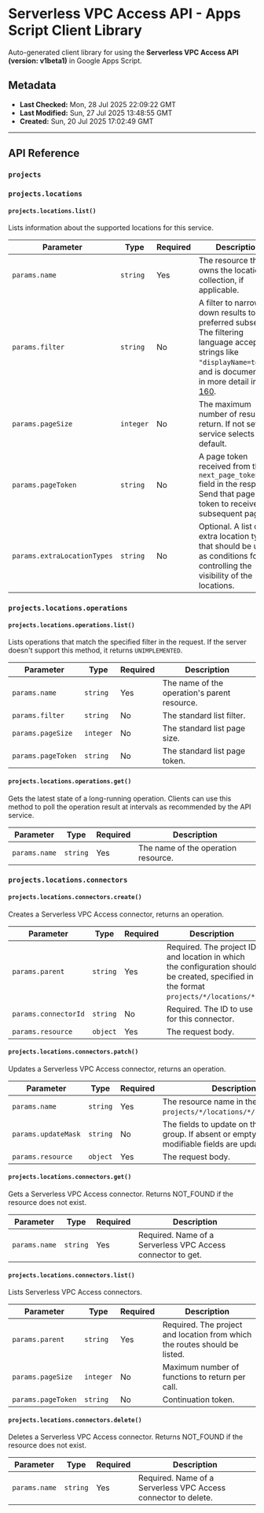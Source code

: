 # Serverless VPC Access API - Apps Script Client Library

Auto-generated client library for using the **Serverless VPC Access API (version: v1beta1)** in Google Apps Script.

## Metadata

- **Last Checked:** Mon, 28 Jul 2025 22:09:22 GMT
- **Last Modified:** Sun, 27 Jul 2025 13:48:55 GMT
- **Created:** Sun, 20 Jul 2025 17:02:49 GMT



---

## API Reference

### `projects`

### `projects.locations`

#### `projects.locations.list()`

Lists information about the supported locations for this service.

| Parameter | Type | Required | Description |
|---|---|---|---|
| `params.name` | `string` | Yes | The resource that owns the locations collection, if applicable. |
| `params.filter` | `string` | No | A filter to narrow down results to a preferred subset. The filtering language accepts strings like `"displayName=tokyo"`, and is documented in more detail in [AIP-160](https://google.aip.dev/160). |
| `params.pageSize` | `integer` | No | The maximum number of results to return. If not set, the service selects a default. |
| `params.pageToken` | `string` | No | A page token received from the `next_page_token` field in the response. Send that page token to receive the subsequent page. |
| `params.extraLocationTypes` | `string` | No | Optional. A list of extra location types that should be used as conditions for controlling the visibility of the locations. |

### `projects.locations.operations`

#### `projects.locations.operations.list()`

Lists operations that match the specified filter in the request. If the server doesn't support this method, it returns `UNIMPLEMENTED`.

| Parameter | Type | Required | Description |
|---|---|---|---|
| `params.name` | `string` | Yes | The name of the operation's parent resource. |
| `params.filter` | `string` | No | The standard list filter. |
| `params.pageSize` | `integer` | No | The standard list page size. |
| `params.pageToken` | `string` | No | The standard list page token. |

#### `projects.locations.operations.get()`

Gets the latest state of a long-running operation. Clients can use this method to poll the operation result at intervals as recommended by the API service.

| Parameter | Type | Required | Description |
|---|---|---|---|
| `params.name` | `string` | Yes | The name of the operation resource. |

### `projects.locations.connectors`

#### `projects.locations.connectors.create()`

Creates a Serverless VPC Access connector, returns an operation.

| Parameter | Type | Required | Description |
|---|---|---|---|
| `params.parent` | `string` | Yes | Required. The project ID and location in which the configuration should be created, specified in the format `projects/*/locations/*`. |
| `params.connectorId` | `string` | No | Required. The ID to use for this connector. |
| `params.resource` | `object` | Yes | The request body. |

#### `projects.locations.connectors.patch()`

Updates a Serverless VPC Access connector, returns an operation.

| Parameter | Type | Required | Description |
|---|---|---|---|
| `params.name` | `string` | Yes | The resource name in the format `projects/*/locations/*/connectors/*`. |
| `params.updateMask` | `string` | No | The fields to update on the entry group. If absent or empty, all modifiable fields are updated. |
| `params.resource` | `object` | Yes | The request body. |

#### `projects.locations.connectors.get()`

Gets a Serverless VPC Access connector. Returns NOT_FOUND if the resource does not exist.

| Parameter | Type | Required | Description |
|---|---|---|---|
| `params.name` | `string` | Yes | Required. Name of a Serverless VPC Access connector to get. |

#### `projects.locations.connectors.list()`

Lists Serverless VPC Access connectors.

| Parameter | Type | Required | Description |
|---|---|---|---|
| `params.parent` | `string` | Yes | Required. The project and location from which the routes should be listed. |
| `params.pageSize` | `integer` | No | Maximum number of functions to return per call. |
| `params.pageToken` | `string` | No | Continuation token. |

#### `projects.locations.connectors.delete()`

Deletes a Serverless VPC Access connector. Returns NOT_FOUND if the resource does not exist.

| Parameter | Type | Required | Description |
|---|---|---|---|
| `params.name` | `string` | Yes | Required. Name of a Serverless VPC Access connector to delete. |
